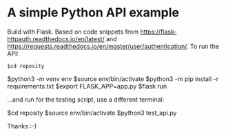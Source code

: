 # A simple Python API example

Build with Flask. Based on code snippets from  https://flask-httpauth.readthedocs.io/en/latest/ and https://requests.readthedocs.io/en/master/user/authentication/. To run the API:

```console
$cd reposity
```
$python3 -m venv env
$source env/bin/activate
$python3 -m pip install -r requirements.txt
$export FLASK_APP=app.py
$flask run

...and run for the testing script, use a different terminal:

$cd reposity
$source env/bin/activate
$python3 test_api.py

Thanks :-)
